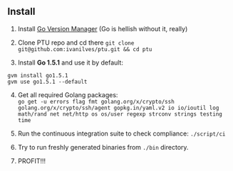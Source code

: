 ## Install

1. Install [Go Version Manager](https://github.com/moovweb/gvm) (Go is hellish without it, really)

2. Clone PTU repo and cd there `git clone git@github.com:ivanilves/ptu.git && cd ptu`

3. Install **Go 1.5.1** and use it by default:
```
gvm install go1.5.1
gvm use go1.5.1 --default
```

4. Get all required Golang packages:<br/>
`go get -u errors flag fmt golang.org/x/crypto/ssh golang.org/x/crypto/ssh/agent gopkg.in/yaml.v2 io io/ioutil log math/rand net net/http os os/user regexp strconv strings testing time`

5. Run the continuous integration suite to check compliance: `./script/ci`

6. Try to run freshly generated binaries from `./bin` directory.

7. PROFIT!!!
